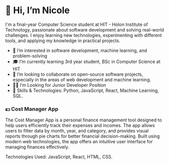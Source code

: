 # 👋 Hi, I’m Nicole

I'm a final-year Computer Science student at HIT - Holon Institute of Technology, passionate about software development and solving real-world challenges. 
I enjoy learning new technologies, experimenting with different tools, and applying my knowledge in practical projects.

- 👀 I’m interested in software development, machine learning, and problem-solving
- 🎓 I’m currently learning 3rd year student, BSc in Computer Science at HIT
- 💞️ I’m looking to collaborate on open-source software projects, especially in the areas of web development and machine learning.
- 🧑‍💻 I’m Looking for  Junior Developer Position
- 🔧 Skills & Technologies: Python, JavaScript, React, Machine Learning, SQL.

### 💵 Cost Manager App
The Cost Manager App is a personal finance management tool designed to help users efficiently track their expenses and incomes. The app allows users to filter data by month, year, and category, and provides visual reports through pie charts for better financial decision-making. Built using modern web technologies, the app offers an intuitive user interface for managing finances effectively.

Technologies Used: JavaScript, React, HTML, CSS.
